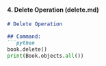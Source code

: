 
#### 4. Delete Operation (delete.md)

```markdown
# Delete Operation

## Command:
```python
book.delete()
print(Book.objects.all())
